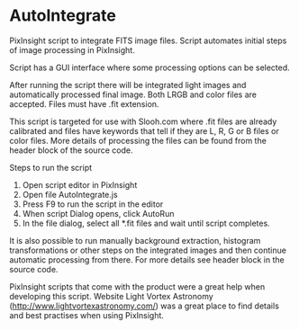 # AutoIntegrate

PixInsight script to integrate FITS image files. Script automates initial steps of image 
processing in PixInsight.

Script has a GUI interface where some processing options can be selected.

After running the script there will be integrated light images and automatically processed 
final image. Both LRGB and color files are accepted. Files must have .fit extension. 

This script is targeted for use with Slooh.com where .fit files are already calibrated and 
files have keywords that tell if they are L, R, G or B files or color files. More details of 
processing the files can be found from the header block of the source code.

Steps to run the script

1. Open script editor in PixInsight
2. Open file AutoIntegrate.js
3. Press F9 to run the script in the editor
4. When script Dialog opens, click AutoRun
5. In the file dialog, select all *.fit files and wait until script completes.

It is also possible to run manually background extraction, histogram transformations or
other steps on the integrated images and then continue automatic processing from there. 
For more details see header block in the source code.

PixInsight scripts that come with the product were a great help when developing this script. 
Website Light Vortex Astronomy (http://www.lightvortexastronomy.com/) was a great place to 
find details and best practises when using PixInsight.
